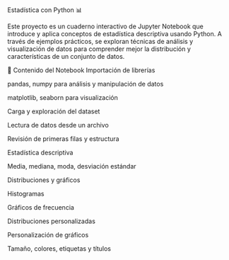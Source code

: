 Estadística con Python 📊


Este proyecto es un cuaderno interactivo de Jupyter Notebook que introduce y aplica conceptos de estadística descriptiva usando Python.
A través de ejemplos prácticos, se exploran técnicas de análisis y visualización de datos para comprender mejor la distribución y características de un conjunto de datos.

📂 Contenido del Notebook
Importación de librerías

pandas, numpy para análisis y manipulación de datos

matplotlib, seaborn para visualización

Carga y exploración del dataset

Lectura de datos desde un archivo

Revisión de primeras filas y estructura

Estadística descriptiva

Media, mediana, moda, desviación estándar

Distribuciones y gráficos

Histogramas

Gráficos de frecuencia

Distribuciones personalizadas

Personalización de gráficos

Tamaño, colores, etiquetas y títulos

